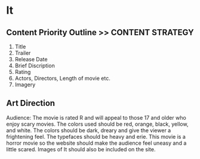# It

## Content Priority Outline >> CONTENT STRATEGY

1. Title
2. Trailer
3. Release Date
4. Brief Discription
5. Rating
6. Actors, Directors, Length of movie etc. 
7. Imagery

## Art Direction 

Audience: The movie is rated R and will appeal to those 17 and older who enjoy scary movies.
The colors used should be red, orange, black, yellow, and white. The colors should be dark, dreary and give the viewer a frightening feel. The typefaces should be heavy and erie. This movie is a horror movie so the website should make the audience feel uneasy and a little scared. Images of It should also be included on the site. 